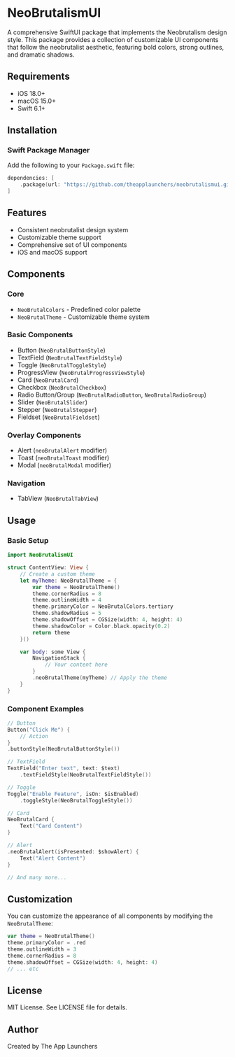 # NeoBrutalismUI

A comprehensive SwiftUI package that implements the Neobrutalism design style. This package provides a collection of customizable UI components that follow the neobrutalist aesthetic, featuring bold colors, strong outlines, and dramatic shadows.

## Requirements

- iOS 18.0+
- macOS 15.0+
- Swift 6.1+

## Installation

### Swift Package Manager

Add the following to your `Package.swift` file:

```swift
dependencies: [
    .package(url: "https://github.com/theapplaunchers/neobrutalismui.git", from: "1.0.0")
]
```

## Features

- Consistent neobrutalist design system
- Customizable theme support
- Comprehensive set of UI components
- iOS and macOS support

## Components

### Core
- `NeoBrutalColors` - Predefined color palette
- `NeoBrutalTheme` - Customizable theme system

### Basic Components
- Button (`NeoBrutalButtonStyle`)
- TextField (`NeoBrutalTextFieldStyle`)
- Toggle (`NeoBrutalToggleStyle`)
- ProgressView (`NeoBrutalProgressViewStyle`)
- Card (`NeoBrutalCard`)
- Checkbox (`NeoBrutalCheckbox`)
- Radio Button/Group (`NeoBrutalRadioButton`, `NeoBrutalRadioGroup`)
- Slider (`NeoBrutalSlider`)
- Stepper (`NeoBrutalStepper`)
- Fieldset (`NeoBrutalFieldset`)

### Overlay Components
- Alert (`neoBrutalAlert` modifier)
- Toast (`neoBrutalToast` modifier)
- Modal (`neoBrutalModal` modifier)

### Navigation
- TabView (`NeoBrutalTabView`)

## Usage

### Basic Setup

```swift
import NeoBrutalismUI

struct ContentView: View {
    // Create a custom theme
    let myTheme: NeoBrutalTheme = {
        var theme = NeoBrutalTheme()
        theme.cornerRadius = 8
        theme.outlineWidth = 4
        theme.primaryColor = NeoBrutalColors.tertiary
        theme.shadowRadius = 5
        theme.shadowOffset = CGSize(width: 4, height: 4)
        theme.shadowColor = Color.black.opacity(0.2)
        return theme
    }()

    var body: some View {
        NavigationStack {
            // Your content here
        }
        .neoBrutalTheme(myTheme) // Apply the theme
    }
}
```

### Component Examples

```swift
// Button
Button("Click Me") {
    // Action
}
.buttonStyle(NeoBrutalButtonStyle())

// TextField
TextField("Enter text", text: $text)
    .textFieldStyle(NeoBrutalTextFieldStyle())

// Toggle
Toggle("Enable Feature", isOn: $isEnabled)
    .toggleStyle(NeoBrutalToggleStyle())

// Card
NeoBrutalCard {
    Text("Card Content")
}

// Alert
.neoBrutalAlert(isPresented: $showAlert) {
    Text("Alert Content")
}

// And many more...
```

## Customization

You can customize the appearance of all components by modifying the `NeoBrutalTheme`:

```swift
var theme = NeoBrutalTheme()
theme.primaryColor = .red
theme.outlineWidth = 3
theme.cornerRadius = 8
theme.shadowOffset = CGSize(width: 4, height: 4)
// ... etc
```

## License

MIT License. See LICENSE file for details.

## Author

Created by The App Launchers 
